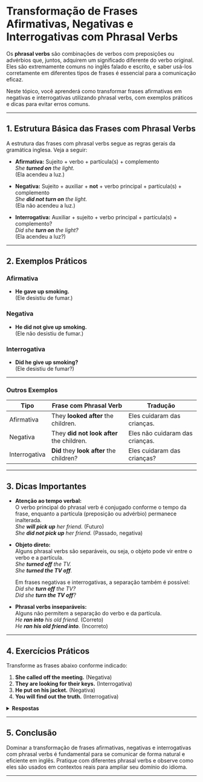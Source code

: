 
# Transformação de Frases Afirmativas, Negativas e Interrogativas com Phrasal Verbs

Os **phrasal verbs** são combinações de verbos com preposições ou advérbios que, juntos, adquirem um significado diferente do verbo original. Eles são extremamente comuns no inglês falado e escrito, e saber usá-los corretamente em diferentes tipos de frases é essencial para a comunicação eficaz.

Neste tópico, você aprenderá como transformar frases afirmativas em negativas e interrogativas utilizando phrasal verbs, com exemplos práticos e dicas para evitar erros comuns.

---

## 1. Estrutura Básica das Frases com Phrasal Verbs

A estrutura das frases com phrasal verbs segue as regras gerais da gramática inglesa. Veja a seguir:

- **Afirmativa:** Sujeito + verbo + partícula(s) + complemento  
  _She **turned on** the light._  
  (Ela acendeu a luz.)

- **Negativa:** Sujeito + auxiliar + **not** + verbo principal + partícula(s) + complemento  
  _She **did not turn on** the light._  
  (Ela não acendeu a luz.)

- **Interrogativa:** Auxiliar + sujeito + verbo principal + partícula(s) + complemento?  
  _Did she **turn on** the light?_  
  (Ela acendeu a luz?)

---

## 2. Exemplos Práticos

### Afirmativa

- **He gave up smoking.**  
  (Ele desistiu de fumar.)

### Negativa

- **He did not give up smoking.**  
  (Ele não desistiu de fumar.)

### Interrogativa

- **Did he give up smoking?**  
  (Ele desistiu de fumar?)

---

### Outros Exemplos

| Tipo         | Frase com Phrasal Verb                | Tradução                        |
|--------------|---------------------------------------|---------------------------------|
| Afirmativa   | They **looked after** the children.   | Eles cuidaram das crianças.     |
| Negativa     | They **did not look after** the children. | Eles não cuidaram das crianças. |
| Interrogativa| **Did** they **look after** the children? | Eles cuidaram das crianças?     |

---

## 3. Dicas Importantes

- **Atenção ao tempo verbal:**  
  O verbo principal do phrasal verb é conjugado conforme o tempo da frase, enquanto a partícula (preposição ou advérbio) permanece inalterada.  
  _She **will pick up** her friend._ (Futuro)  
  _She **did not pick up** her friend._ (Passado, negativa)

- **Objeto direto:**  
  Alguns phrasal verbs são separáveis, ou seja, o objeto pode vir entre o verbo e a partícula.  
  _She **turned off** the TV._  
  _She **turned the TV off**._

  Em frases negativas e interrogativas, a separação também é possível:  
  _Did she **turn off** the TV?_  
  _Did she **turn the TV off**?_

- **Phrasal verbs inseparáveis:**  
  Alguns não permitem a separação do verbo e da partícula.  
  _He **ran into** his old friend._ (Correto)  
  _He **ran his old friend into**._ (Incorreto)

---

## 4. Exercícios Práticos

Transforme as frases abaixo conforme indicado:

1. **She called off the meeting.** (Negativa)
2. **They are looking for their keys.** (Interrogativa)
3. **He put on his jacket.** (Negativa)
4. **You will find out the truth.** (Interrogativa)

<details>
<summary><strong>Respostas</strong></summary>

1. She did not call off the meeting.
2. Are they looking for their keys?
3. He did not put on his jacket.
4. Will you find out the truth?
</details>

---

## 5. Conclusão

Dominar a transformação de frases afirmativas, negativas e interrogativas com phrasal verbs é fundamental para se comunicar de forma natural e eficiente em inglês. Pratique com diferentes phrasal verbs e observe como eles são usados em contextos reais para ampliar seu domínio do idioma.

---
```